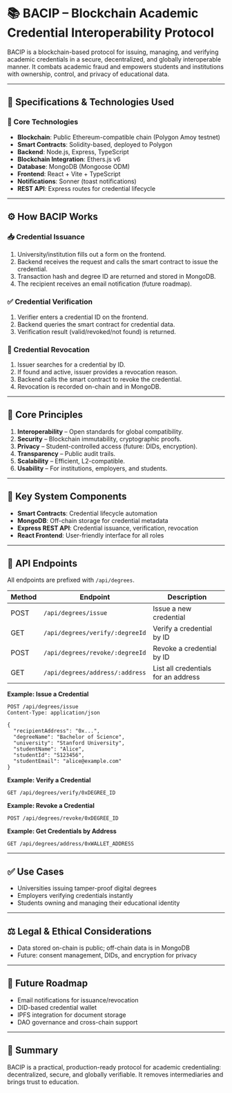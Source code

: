 # 📚 BACIP – Blockchain Academic Credential Interoperability Protocol

BACIP is a blockchain-based protocol for issuing, managing, and verifying academic credentials in a secure, decentralized, and globally interoperable manner. It combats academic fraud and empowers students and institutions with ownership, control, and privacy of educational data.

---

## 🔧 Specifications & Technologies Used

### 🔐 Core Technologies

- **Blockchain**: Public Ethereum-compatible chain (Polygon Amoy testnet)
- **Smart Contracts**: Solidity-based, deployed to Polygon
- **Backend**: Node.js, Express, TypeScript
- **Blockchain Integration**: Ethers.js v6
- **Database**: MongoDB (Mongoose ODM)
- **Frontend**: React + Vite + TypeScript
- **Notifications**: Sonner (toast notifications)
- **REST API**: Express routes for credential lifecycle

---

## ⚙️ How BACIP Works

### 📥 Credential Issuance

1. University/institution fills out a form on the frontend.
2. Backend receives the request and calls the smart contract to issue the credential.
3. Transaction hash and degree ID are returned and stored in MongoDB.
4. The recipient receives an email notification (future roadmap).

### ✅ Credential Verification

1. Verifier enters a credential ID on the frontend.
2. Backend queries the smart contract for credential data.
3. Verification result (valid/revoked/not found) is returned.

### 🔄 Credential Revocation

1. Issuer searches for a credential by ID.
2. If found and active, issuer provides a revocation reason.
3. Backend calls the smart contract to revoke the credential.
4. Revocation is recorded on-chain and in MongoDB.

---

## 🧠 Core Principles

1. **Interoperability** – Open standards for global compatibility.
2. **Security** – Blockchain immutability, cryptographic proofs.
3. **Privacy** – Student-controlled access (future: DIDs, encryption).
4. **Transparency** – Public audit trails.
5. **Scalability** – Efficient, L2-compatible.
6. **Usability** – For institutions, employers, and students.

---

## 🧩 Key System Components

- **Smart Contracts**: Credential lifecycle automation
- **MongoDB**: Off-chain storage for credential metadata
- **Express REST API**: Credential issuance, verification, revocation
- **React Frontend**: User-friendly interface for all roles

---

## 🚦 API Endpoints

All endpoints are prefixed with `/api/degrees`.

| Method | Endpoint                        | Description                         |
| ------ | ------------------------------- | ----------------------------------- |
| POST   | `/api/degrees/issue`            | Issue a new credential              |
| GET    | `/api/degrees/verify/:degreeId` | Verify a credential by ID           |
| POST   | `/api/degrees/revoke/:degreeId` | Revoke a credential by ID           |
| GET    | `/api/degrees/address/:address` | List all credentials for an address |

**Example: Issue a Credential**

```http
POST /api/degrees/issue
Content-Type: application/json

{
  "recipientAddress": "0x...",
  "degreeName": "Bachelor of Science",
  "university": "Stanford University",
  "studentName": "Alice",
  "studentId": "S123456",
  "studentEmail": "alice@example.com"
}
```

**Example: Verify a Credential**

```http
GET /api/degrees/verify/0xDEGREE_ID
```

**Example: Revoke a Credential**

```http
POST /api/degrees/revoke/0xDEGREE_ID
```

**Example: Get Credentials by Address**

```http
GET /api/degrees/address/0xWALLET_ADDRESS
```

---

## ✅ Use Cases

- Universities issuing tamper-proof digital degrees
- Employers verifying credentials instantly
- Students owning and managing their educational identity

---

## ⚖️ Legal & Ethical Considerations

- Data stored on-chain is public; off-chain data is in MongoDB
- Future: consent management, DIDs, and encryption for privacy

---

## 🚀 Future Roadmap

- Email notifications for issuance/revocation
- DID-based credential wallet
- IPFS integration for document storage
- DAO governance and cross-chain support

---

## 📌 Summary

BACIP is a practical, production-ready protocol for academic credentialing: decentralized, secure, and globally verifiable. It removes intermediaries and brings trust to education.
